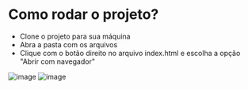# Como rodar o projeto?
- Clone o projeto para sua máquina
- Abra a pasta com os arquivos
- Clique com o botão direito no arquivo index.html e escolha a opção "Abrir com navegador"

![image](https://user-images.githubusercontent.com/63737491/198437202-e9da752d-d966-4680-b063-c033cd34085c.png)
![image](https://user-images.githubusercontent.com/63737491/198437294-b0a3f4bf-542e-4632-96ca-085467b0a52c.png)
